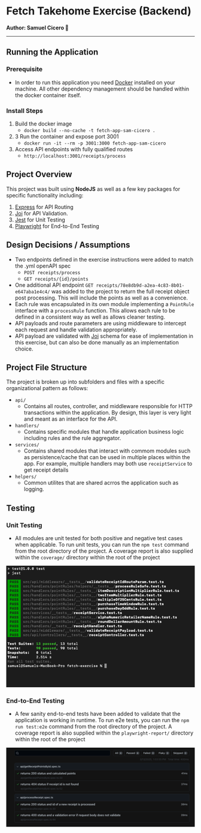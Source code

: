 # Fetch Takehome Exercise (Backend)

**Author: Samuel Cicero 👋**

<hr>

## Running the Application

### Prerequisite

- In order to run this application you need [Docker](https://docs.docker.com/) installed on your machine. All other dependency management should be handled within the docker container itself.

### Install Steps

1. Build the docker image
   - `docker build --no-cache -t fetch-app-sam-cicero .`
2. 3 Run the container and expose port 3001
   - `docker run -it --rm -p 3001:3000 fetch-app-sam-cicero`
3. Access API endpoints with fully qualified routes
   - `http://localhost:3001/receipts/process`

## Project Overview

This project was built using **NodeJS** as well as a few key packages for specific functionality including:

1. [Express](https://expressjs.com/) for API Routing
2. [Joi](https://joi.dev/) for API Validation.
3. [Jest](https://jestjs.io/) for Unit Testing
4. [Playwright](https://playwright.dev/) for End-to-End Testing

## Design Decisions / Assumptions

- Two endpoints defined in the exercise instructions were added to match the .yml openAPI spec
   - `POST receipts/process`
   - `GET receipts/{id}/points`
- One additional API endpoint `GET receipts/78e8db9d-a2ea-4c83-8b01-e647aba1e4c4/` was added to the project to return the full receipt object post processing. This will include the points as well as a convenience.
- Each rule was encapsulated in its own module implementing a `PointRule` interface with a `processRule` function. This allows each rule to be defined in a consistent way as well as allows cleaner testing.
- API payloads and route parameters are using middleware to intercept each request and handle validation appropriately.
- API payload are validated with [Joi](https://joi.dev/) schema for ease of implementation in this exercise, but can also be done manually as an implementation choice.

## Project File Structure

The project is broken up into subfolders and files with a specific organizational pattern as follows:

- `api/`
   - Contains all routes, controller, and middleware responsible for HTTP transactions within the application. By design, this layer is very light and meant as an interface for the API.
- `handlers/`
   - Contains specific modules that handle application business logic including rules and the rule aggregator.
- `services/`
   - Contains shared modules that interact with commom modules such as persistence/cache that can be used in multiple places within the app. For example, multiple handlers may both use `receiptService` to get receipt details
- `helpers/`
   - Common utilites that are shared acrros the application such as logging.

## Testing

### Unit Testing

- All modules are unit tested for both positive and negative test cases when applicable. To run unit tests, you can run the `npm test` command from the root directory of the project. A coverage report is also supplied within the `coverage/` directory within the root of the project

![Jest Results](./assets/images/jestResults.png)

### End-to-End Testing

- A few sanity end-to-end tests have been added to validate that the application is working in runtime. To run e2e tests, you can run the `npm run test:e2e` command from the root directory of the project. A coverage report is also supplied within the `playwright-report/` directory within the root of the project

![e2e Results](./assets/images/e2eResults.png)
